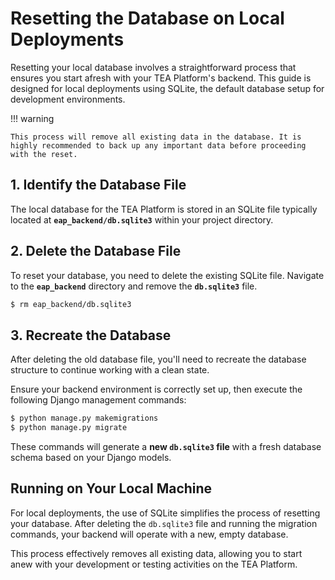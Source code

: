 # Resetting the Database on Local Deployments

Resetting your local database involves a straightforward process that ensures you start afresh with your TEA Platform's backend. This guide is designed for local deployments using SQLite, the default database setup for development environments.

!!! warning

    This process will remove all existing data in the database. It is highly recommended to back up any important data before proceeding with the reset.

## 1. Identify the Database File

The local database for the TEA Platform is stored in an SQLite file typically located at **`eap_backend/db.sqlite3`** within your project directory.

## 2. Delete the Database File

To reset your database, you need to delete the existing SQLite file. Navigate to the **`eap_backend`** directory and remove the **`db.sqlite3`** file.

```bash
$ rm eap_backend/db.sqlite3
```

## 3. Recreate the Database

After deleting the old database file, you'll need to recreate the database structure to continue working with a clean state.

Ensure your backend environment is correctly set up, then execute the following Django management commands:

```bash
$ python manage.py makemigrations
$ python manage.py migrate
```

These commands will generate a **new `db.sqlite3` file** with a fresh database schema based on your Django models.

## Running on Your Local Machine

For local deployments, the use of SQLite simplifies the process of resetting your database. After deleting the `db.sqlite3` file and running the migration commands, your backend will operate with a new, empty database.

This process effectively removes all existing data, allowing you to start anew with your development or testing activities on the TEA Platform.

<!--
# Resetting database on Local Deployments

1. **Identify the Database File**: By default, the database is an sqlite file located at `eap_backend/db.sqlite3`.

2. **Delete the Database File**: Simply delete the file eap_backend/db.sqlite3.

3. **Recreate the Database**:

    - Ensure you've set up the backend environment following these instructions.
    - Run the commands:

        ```bash
        $ python manage.py makemigrations
        $ python manage.py migrate
        ```

        This will establish a fresh sqlite file with an empty database.

## Running on your local machine

Unless you have changed some settings, you will likely be using a local `sqlite`
file for your database. To remove it, simply remove the file
`eap_backend/db.sqlite3`. Then run (having setup the environment for the backend
following the instructions [here](README.md)) the commands:

```
$ python manage.py makemigrations && python manage.py migrate
```

and next time you run the backend, you should have a new sqlite file with an
empty database.
-->
